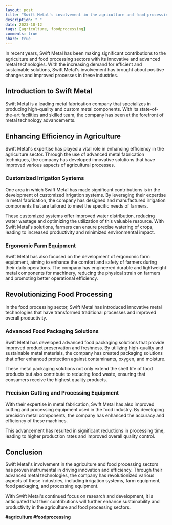 ```yaml
---
layout: post
title: "Swift Metal's involvement in the agriculture and food processing sectors"
description: " "
date: 2023-10-12
tags: [agriculture, foodprocessing]
comments: true
share: true
---
```


In recent years, Swift Metal has been making significant contributions to the agriculture and food processing sectors with its innovative and advanced metal technologies. With the increasing demand for efficient and sustainable solutions, Swift Metal's involvement has brought about positive changes and improved processes in these industries.

## Introduction to Swift Metal

Swift Metal is a leading metal fabrication company that specializes in producing high-quality and custom metal components. With its state-of-the-art facilities and skilled team, the company has been at the forefront of metal technology advancements.

## Enhancing Efficiency in Agriculture

Swift Metal's expertise has played a vital role in enhancing efficiency in the agriculture sector. Through the use of advanced metal fabrication techniques, the company has developed innovative solutions that have improved various aspects of agricultural processes.

### Customized Irrigation Systems

One area in which Swift Metal has made significant contributions is in the development of customized irrigation systems. By leveraging their expertise in metal fabrication, the company has designed and manufactured irrigation components that are tailored to meet the specific needs of farmers.

These customized systems offer improved water distribution, reducing water wastage and optimizing the utilization of this valuable resource. With Swift Metal's solutions, farmers can ensure precise watering of crops, leading to increased productivity and minimized environmental impact.

### Ergonomic Farm Equipment

Swift Metal has also focused on the development of ergonomic farm equipment, aiming to enhance the comfort and safety of farmers during their daily operations. The company has engineered durable and lightweight metal components for machinery, reducing the physical strain on farmers and promoting better operational efficiency.

## Revolutionizing Food Processing

In the food processing sector, Swift Metal has introduced innovative metal technologies that have transformed traditional processes and improved overall productivity.

### Advanced Food Packaging Solutions

Swift Metal has developed advanced food packaging solutions that provide improved product preservation and freshness. By utilizing high-quality and sustainable metal materials, the company has created packaging solutions that offer enhanced protection against contaminants, oxygen, and moisture.

These metal packaging solutions not only extend the shelf life of food products but also contribute to reducing food waste, ensuring that consumers receive the highest quality products.

### Precision Cutting and Processing Equipment

With their expertise in metal fabrication, Swift Metal has also improved cutting and processing equipment used in the food industry. By developing precision metal components, the company has enhanced the accuracy and efficiency of these machines.

This advancement has resulted in significant reductions in processing time, leading to higher production rates and improved overall quality control.

## Conclusion

Swift Metal's involvement in the agriculture and food processing sectors has proven instrumental in driving innovation and efficiency. Through their advanced metal technologies, the company has revolutionized various aspects of these industries, including irrigation systems, farm equipment, food packaging, and processing equipment.

With Swift Metal's continued focus on research and development, it is anticipated that their contributions will further enhance sustainability and productivity in the agriculture and food processing sectors.

**#agriculture #foodprocessing**